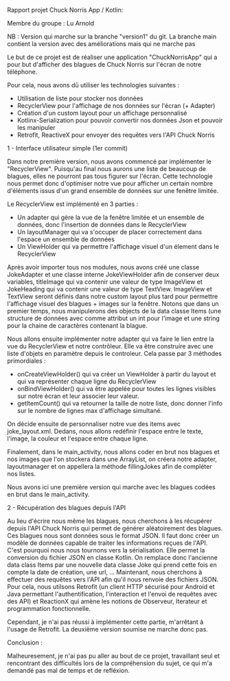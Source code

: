 Rapport projet Chuck Norris App / Kotlin:

Membre du groupe : Lu Arnold

NB : Version qui marche sur la branche "version1" du git. 
	La branche main contient la version avec des améliorations mais qui ne marche pas

Le but de ce projet est de réaliser une application "ChuckNorrisApp" qui a pour but d'afficher des blagues de Chuck Norris sur l'écran de notre téléphone.

Pour cela, nous avons dû utiliser les technologies suivantes :
- Utilisation de liste pour stocker nos données
- RecyclerView pour l'affichage de nos données sur l'écran (+ Adapter)
- Création d'un custom layout pour un affichage personnalisé
- Kotlinx-Serialization pour pouvoir convertir nos données Json et pouvoir les manipuler
- Retrofit, ReactiveX pour envoyer des requêtes vers l'API Chuck Norris

1 - Interface utilisateur simple (1er commit)

Dans notre première version, nous avons commencé par implémenter le "RecyclerView". Puisqu'au final nous aurons une liste de beaucoup de blagues, elles ne pourront pas tous figurer sur l'écran. Cette technologie nous permet donc d'optimiser notre vue pour afficher un certain nombre d'éléments issus d'un grand ensemble de données sur une fenêtre limitée.

Le RecyclerView est implémenté en 3 parties :
- Un adapter qui gère la vue de la fenêtre limitée et un ensemble de données, donc l'insertion de données dans le RecyclerView
- Un layoutManager qui va s'occuper de placer correctement dans l'espace un ensemble de données
- Un ViewHolder qui va permettre l'affichage visuel d'un élement dans le RecyclerView

Après avoir importer tous nos modules, nous avons créé une classe JokeAdapter et une classe interne JokeViewHolder afin de conserver deux variables, titleImage qui va contenir une valeur de type ImageView et JokeHeading qui va contenir une valeur de type TextView. ImageView et TextView seront définis dans notre custom layout plus tard pour permettre l'affichage visuel des blagues + images sur la fenêtre.
Notons que dans un premier temps, nous manipulerons des objects de la data classe Items (une structure de données avec comme attribut un int pour l'image et une string pour la chaine de caractères contenant la blague.

Nous allons ensuite implémenter notre adapter qui va faire le lien entre la vue du RecyclerView et notre contrôleur. Elle va être construire avec une liste d'objets en paramètre depuis le controleur. Cela passe par 3 méthodes primordiales :
- onCreateViewHolder() qui va créer un ViewHolder à partir du layout et qui va représenter chaque ligne du RecyclerView
- onBindViewHolder() qui va être appelée pour toutes les lignes visibles sur notre écran et leur associer leur valeur.
- getItemCount() qui va retourner la taille de notre liste, donc donner l'info sur le nombre de lignes max d'affichage simultané.

On décide ensuite de personnaliser notre vue des items avec joke_layout.xml. Dedans, nous allons redéfinir l'espace entre le texte, l'image, la couleur et l'espace entre chaque ligne.

Finalement, dans le main_activity, nous allons coder en brut nos blagues et nos images que l'on stockera dans une ArrayList, on créera notre adapter, layoutmanager et on appellera la méthode fillingJokes afin de compléter nos listes.

Nous avons ici une première version qui marche avec les blagues codées en brut dans le main_activity.

2 - Récupération des blagues depuis l'API

Au lieu d'écrire nous même les blagues, nous cherchons à les récupérer depuis l'API Chuck Norris qui permet de générer aléatoirement des blagues. Ces blagues nous sont données sous le format JSON. Il faut donc créer un modèle de données capable de traiter les informations reçues de l'API.
C'est pourquoi nous nous tournons vers la sérialisation. Elle permet la conversion du fichier JSON en classe Kotlin. On remplace donc l'ancienne data class Items par une nouvelle data classe Joke qui prend cette fois en compte la date de création, une url, ...
Maintenant, nous cherchons à effectuer des requêtes vers l'API afin qu'il nous renvoie des fichiers JSON. Pour cela, nous utilsons Retrofit (un client HTTP sécurisé pour Android et Java permettant l'authentification, l'interaction et l'envoi de requêtes avec des API) et ReactionX qui amène les notions de Observeur, Iterateur et programmation fonctionnelle.

Cependant, je n'ai pas réussi à implémenter cette partie, m'arrêtant à l'usage de Retrofit. La deuxième version soumise ne marche donc pas.

Conclusion :

Malheuresement, je n'ai pas pu aller au bout de ce projet, travaillant seul et rencontrant des difficultés lors de la compréhension du sujet, ce qui m'a demandé pas mal de temps et de refléxion.


